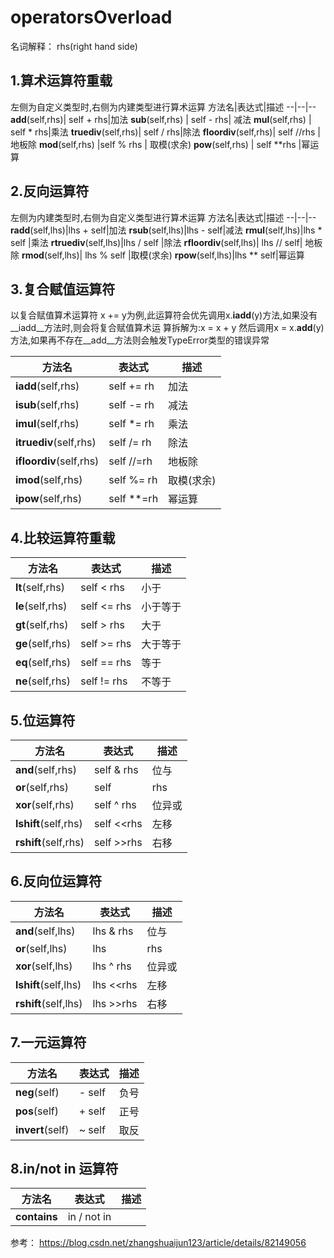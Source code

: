# operatorsOverload


名词解释： rhs(right hand side)


## 1.算术运算符重载
左侧为自定义类型时,右侧为内建类型进行算术运算
方法名|表达式|描述
--|--|--
__add__(self,rhs)| self + rhs|加法
__sub__(self,rhs) | self - rhs| 减法
__mul__(self,rhs) | self * rhs|乘法
__truediv__(self,rhs)| self / rhs|除法
__floordiv__(self,rhs)|  self //rhs | 地板除
__mod__(self,rhs) |self % rhs | 取模(求余)
__pow__(self,rhs) | self **rhs |幂运算


## 2.反向运算符
左侧为内建类型时,右侧为自定义类型进行算术运算
方法名|表达式|描述
--|--|--
__radd__(self,lhs)|lhs + self|加法
__rsub__(self,lhs)|lhs - self|减法
__rmul__(self,lhs)|lhs * self |乘法
__rtruediv__(self,lhs)|lhs / self |除法
__rfloordiv__(self,lhs)| lhs // self| 地板除
__rmod__(self,lhs)| lhs % self |取模(求余)
__rpow__(self,lhs)|lhs ** self|幂运算

## 3.复合赋值运算符
以复合赋值算术运算符 x += y为例,此运算符会优先调用x.__iadd__(y)方法,如果没有__iadd__方法时,则会将复合赋值算术运          算拆解为:x = x + y
然后调用x = x.__add__(y)方法,如果再不存在__add__方法则会触发TypeError类型的错误异常

方法名|表达式|描述
--|--|--
__iadd__(self,rhs)       |self += rh|        加法
__isub__(self,rhs)       |self -= rh|         减法
__imul__(self,rhs)       |self *= rh|         乘法
__itruediv__(self,rhs)   |self /= rh|        除法
__ifloordiv__(self,rhs)  |self //=rh|        地板除
__imod__(self,rhs)       |self %= rh|     取模(求余)
__ipow__(self,rhs)       |self **=rh|       幂运算

## 4.比较运算符重载
方法名|表达式|描述
--|--|--
__lt__(self,rhs)|self < rhs |小于
__le__(self,rhs)|self <= rhs|小于等于
__gt__(self,rhs)|self > rhs |大于
__ge__(self,rhs)|self >= rhs|大于等于
__eq__(self,rhs)|self == rhs|等于
__ne__(self,rhs)|self != rhs|不等于

## 5.位运算符
方法名|表达式|描述
--|--|--
__and__(self,rhs)   |self & rhs|位与
__or__(self,rhs)    |self | rhs|位或
__xor__(self,rhs)   |self ^ rhs|位异或
__lshift__(self,rhs)|self <<rhs|左移
__rshift__(self,rhs)|self >>rhs|右移

## 6.反向位运算符
方法名|表达式|描述
--|--|--
__and__(self,lhs)   |lhs & rhs|位与
__or__(self,lhs)    |lhs | rhs|位或
__xor__(self,lhs)   |lhs ^ rhs|位异或
__lshift__(self,lhs)|lhs <<rhs|左移
__rshift__(self,lhs)|lhs >>rhs|右移

## 7.一元运算符
方法名|表达式|描述
--|--|--
__neg__(self)   |- self|负号
__pos__(self)   |+ self|正号
__invert__(self)|~ self|取反

## 8.in/not in 运算符
方法名|表达式|描述
--|--|--
__contains__|in / not in|



参考：
https://blog.csdn.net/zhangshuaijun123/article/details/82149056